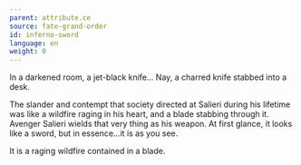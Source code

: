 ```yaml
---
parent: attribute.ce
source: fate-grand-order
id: inferno-sword
language: en
weight: 0
---
```


In a darkened room, a jet-black knife…
Nay, a charred knife stabbed into a desk.

The slander and contempt that society directed at Salieri during his lifetime was like a wildfire raging in his heart, and a blade stabbing through it.
Avenger Salieri wields that very thing as his weapon.
At first glance, it looks like a sword, but in essence…it is as you see.

It is a raging wildfire contained in a blade.
